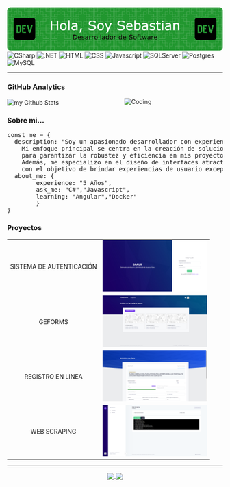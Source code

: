 # <div align="center">
<img src="https://github.com/SLoranca/SLoranca/blob/main/banner-profile-5.png"/>
</div>
<div id="badges">
  <img src="https://img.shields.io/badge/c%23-%23239120.svg?style=for-the-badge&logo=csharp&logoColor=white" alt="CSharp"/>
  <img src="https://img.shields.io/badge/.NET-5C2D91?style=for-the-badge&logo=.net&logoColor=white" alt=".NET"/>
  <img src="https://img.shields.io/badge/html5-%23E34F26.svg?style=for-the-badge&logo=html5&logoColor=white" alt="HTML"/>
  <img src="https://img.shields.io/badge/css3-%231572B6.svg?style=for-the-badge&logo=css3&logoColor=white" alt="CSS"/>
  <img src="https://img.shields.io/badge/javascript-%23323330.svg?style=for-the-badge&logo=javascript&logoColor=%23F7DF1E" alt="Javascript"/>
  <img src="https://img.shields.io/badge/Microsoft%20SQL%20Server-CC2927?style=for-the-badge&logo=microsoft%20sql%20server&logoColor=white" alt="SQLServer"/>
  <img src="https://img.shields.io/badge/postgres-%23316192.svg?style=for-the-badge&logo=postgresql&logoColor=white" alt="Postgres"/>
  <img src="https://img.shields.io/badge/mysql-4479A1.svg?style=for-the-badge&logo=mysql&logoColor=white" alt="MySQL"/>
</div>
<hr>
<h3>GitHub Analytics</h3>
<img align="right" alt="Coding" width="230" src="https://user-images.githubusercontent.com/74038190/229223263-cf2e4b07-2615-4f87-9c38-e37600f8381a.gif">
<img align="center"  width="600" src="https://github-readme-stats.vercel.app/api?username=sloranca&include_all_commits=true&count_private=true&show_icons=true&line_height=20&title_color=2B5BBD&icon_color=1124BB&text_color=A1A1A1&bg_color=0,000000,130F40" alt="my Github Stats"/>
<h3>Sobre mi...</h3>
<div class="highlight highlight-source-js notranslate position-relative overflow-auto" dir="auto"><pre><span class="pl-k">const</span> <span class="pl-s1">me</span> <span class="pl-c1">=</span> <span class="pl-kos">{</span>
  <span class="pl-c1">description</span>: <span class="pl-s">"Soy un apasionado desarrollador con experiencia en diversas tecnologías. 
    Mi enfoque principal se centra en la creación de soluciones utilizando C# y el framework .NET
    para garantizar la robustez y eficiencia en mis proyectos. 
    Además, me especializo en el diseño de interfaces atractivas y funcionales empleando HTML, CSS y JavaScript,
    con el objetivo de brindar experiencias de usuario excepcionales."</span><span class="pl-kos">,</span>
  <span class="pl-c1">about_me</span>: <span class="pl-kos">{</span>
        <span class="pl-c1">experience</span>: <span class="pl-s">"5 Años"</span><span class="pl-kos">,</span>
        <span class="pl-c1">ask_me</span>: <span class="pl-s">"C#"</span><span class="pl-kos">,</span><span class="pl-s">"Javascript"</span><span class="pl-kos">,</span>
        <span class="pl-c1">learning</span>: <span class="pl-s">"Angular"</span><span class="pl-kos">,</span><span class="pl-s">"Docker"</span>
        <span class="pl-kos">}</span>
<span class="pl-kos">}</span></pre>
</div>

<h3>Proyectos</h3>
<table width="100">
  <tr>
    <td align="center">
      <p>SISTEMA DE AUTENTICACIÓN</p>
    </td>
    <td align="center">
     <img src="https://github.com/SLoranca/SLoranca/blob/main/SAAUR.png"
             height="120"
             />
    </td>
  </tr>
  <tr>
    <td align="center">
      <p>GEFORMS</p>
    </td>
    <td align="center">
     <img src="https://github.com/SLoranca/SLoranca/blob/main/GEFORM.png"
             height="120"
             />
    </td>
  </tr>
   <tr>
    <td align="center">
      <p>REGISTRO EN LINEA</p>
    </td>
    <td align="center">
     <img src="https://github.com/SLoranca/SLoranca/blob/main/REGISTRO-LINEA.png"
             height="120"
             />
    </td>
  </tr>
   <tr>
    <td align="center">
      <p>WEB SCRAPING</p>
    </td>
    <td align="center">
     <img src="https://github.com/SLoranca/SLoranca/blob/main/SCRAPING%202.png"
             height="120"
             />
    </td>
  </tr>
</table>
</div>




<hr>
<div align="center">
  <a href="https://mail.google.com/mail/" target="_blank">
    <img src="https://img.shields.io/badge/Gmail-D14836?style=for-the-badge&logo=gmail&logoColor=white" align="center"/>
  </a>
  <a href="https://github.com/SLoranca">
      <img src="https://img.shields.io/badge/github-%23121011.svg?style=for-the-badge&logo=github&logoColor=white" align="center"/>
  </a>
</div>
